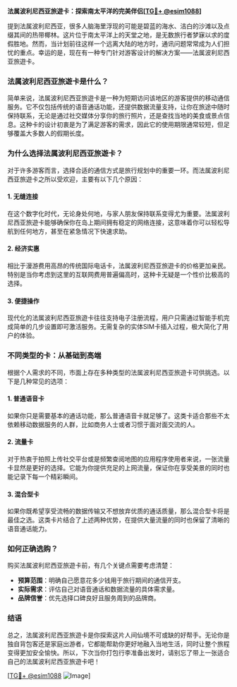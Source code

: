 **法属波利尼西亚旅遊卡：探索南太平洋的完美伴侣[[TG💪+ @esim1088](https://t.me/s/esim1088)]**

提到法属波利尼西亚，很多人脑海里浮现的可能是碧蓝的海水、洁白的沙滩以及点缀其间的热带椰林。这片位于南太平洋上的天堂之地，是无数旅行者梦寐以求的度假胜地。然而，当计划前往这样一个远离大陆的地方时，通讯问题常常成为人们担忧的重点。幸运的是，现在有一种专门针对游客设计的解决方案——法属波利尼西亚旅遊卡。

### 法属波利尼西亚旅遊卡是什么？

简单来说，法属波利尼西亚旅遊卡是一种为短期访问该地区的游客提供的移动通信服务。它不仅包括传统的语音通话功能，还提供数据流量支持，让你在旅途中随时保持联系，无论是通过社交媒体分享你的旅行照片，还是查找当地的美食或景点信息。这种卡的设计初衷是为了满足游客的需求，因此它的使用期限通常较短，但足够覆盖大多数人的假期长度。

### 为什么选择法属波利尼西亚旅遊卡？

对于许多游客而言，选择合适的通信方式是旅行规划中的重要一环。而法属波利尼西亚旅遊卡之所以受欢迎，主要有以下几个原因：

#### 1. **无缝连接**
   在这个数字化时代，无论身处何地，与家人朋友保持联系变得尤为重要。法属波利尼西亚旅遊卡能够确保你在岛上期间拥有稳定的网络连接，这意味着你可以轻松导航到任何地方，甚至在紧急情况下快速求助。

#### 2. **经济实惠**
   相比于漫游费用高昂的传统国际电话卡，法属波利尼西亚旅遊卡的价格更加亲民。特别是当你考虑到这里的互联网费用普遍偏高时，这种卡无疑是一个性价比极高的选择。

#### 3. **便捷操作**
   现代化的法属波利尼西亚旅遊卡往往支持电子注册流程，用户只需通过智能手机完成简单的几步设置即可激活服务。无需复杂的实体SIM卡插入过程，极大简化了用户的体验。

### 不同类型的卡：从基础到高端

根据个人需求的不同，市面上存在多种类型的法属波利尼西亚旅遊卡可供挑选。以下是几种常见的选项：

#### 1. **普通语音卡**
   如果你只是需要基本的通话功能，那么普通语音卡就足够了。这类卡适合那些不太依赖移动数据服务的人群，比如商务人士或者习惯于面对面交流的人。

#### 2. **流量卡**
   对于热衷于拍照上传社交平台或是频繁查阅地图的应用程序使用者来说，一张流量卡显然是更好的选择。它能为你提供充足的上网流量，保证你在享受美景的同时也能记录下每一个精彩瞬间。

#### 3. **混合型卡**
   如果你既希望享受流畅的数据传输又不想放弃优质的通话质量，那么混合型卡将是最佳之选。这类卡片结合了上述两种优势，在提供大量流量的同时也保留了清晰的语音通话能力。

### 如何正确选购？

购买法属波利尼西亚旅遊卡前，有几个关键点需要考虑清楚：

- **预算范围**：明确自己愿意花多少钱用于旅行期间的通信开支。
- **实际需求**：评估自己对语音通话和数据流量的具体需求量。
- **品牌信誉**：优先选择口碑良好且服务周到的品牌商。

### 结语

总之，法属波利尼西亚旅遊卡是你探索这片人间仙境不可或缺的好帮手。无论你是独自背包客还是家庭出游者，它都能帮助你更好地融入当地生活，同时让整个旅程变得更加安全愉快。所以，下次当你打包行李准备出发时，请别忘了带上一张适合自己的法属波利尼西亚旅遊卡吧！

[[TG💪+ @esim1088](https://t.me/s/esim1088) ![Image](https://i.postimg.cc/4NQfJmqS/Snipaste-2025-05-13-00-14-12.png)]